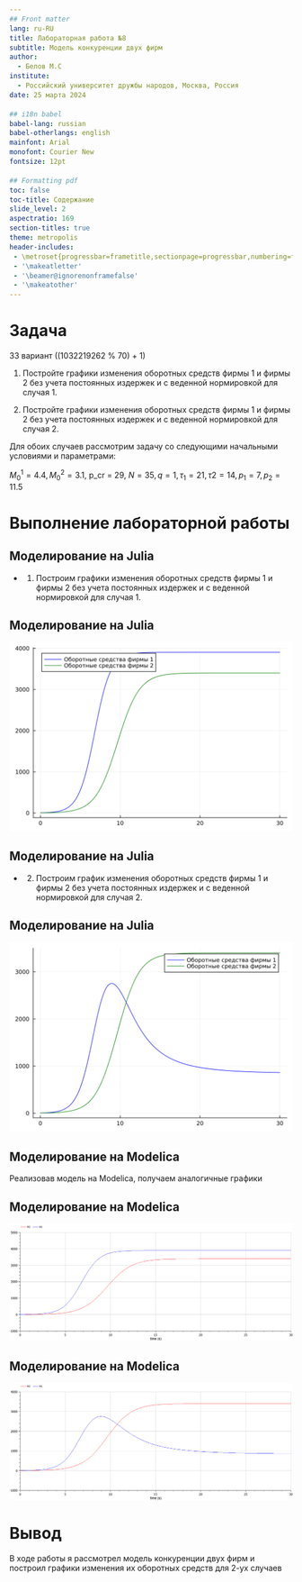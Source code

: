 ```yaml
---
## Front matter
lang: ru-RU
title: Лабораторная работа №8
subtitle: Модель конкуренции двух фирм
author:
  - Белов М.С
institute:
  - Российский университет дружбы народов, Москва, Россия
date: 25 марта 2024

## i18n babel
babel-lang: russian
babel-otherlangs: english
mainfont: Arial
monofont: Courier New
fontsize: 12pt

## Formatting pdf
toc: false
toc-title: Содержание
slide_level: 2
aspectratio: 169
section-titles: true
theme: metropolis
header-includes:
 - \metroset{progressbar=frametitle,sectionpage=progressbar,numbering=fraction}
 - '\makeatletter'
 - '\beamer@ignorenonframefalse'
 - '\makeatother'
---
```


# Задача

33 вариант ((1032219262 % 70) + 1)

1. Постройте графики изменения оборотных средств фирмы 1 и фирмы 2 без
учета постоянных издержек и с веденной нормировкой для случая 1.

2. Постройте графики изменения оборотных средств фирмы 1 и фирмы 2 без
учета постоянных издержек и с веденной нормировкой для случая 2.

Для обоих случаев рассмотрим задачу со следующими начальными условиями и
параметрами:

$M_0^1=4.4, M_0^2=3.1,$ p_cr = 29, $N=35, q=1, \tau_1=21, \tau2=14, p_1=7, p_2=11.5$



# Выполнение лабораторной работы

## Моделирование на Julia

- 1. Построим графики изменения оборотных средств фирмы 1 и фирмы 2 без
учета постоянных издержек и с веденной нормировкой для случая 1.



## Моделирование на Julia

![](image/lab8_1.png)

## Моделирование на Julia

- 2. Построим график изменения оборотных средств фирмы 1 и фирмы 2 без
учета постоянных издержек и с веденной нормировкой для случая 2.


## Моделирование на Julia

![](image/lab8_2.png)


## Моделирование на Modelica

 Реализовав модель на Modelica, получаем аналогичные графики

## Моделирование на Modelica
![](image/lab8_1_mo.png)

## Моделирование на Modelica

![](image/lab8_2_mo.png)


# Вывод

В ходе работы я рассмотрел модель конкуренции двух фирм и построил графики изменения их оборотных средств для 2-ух случаев